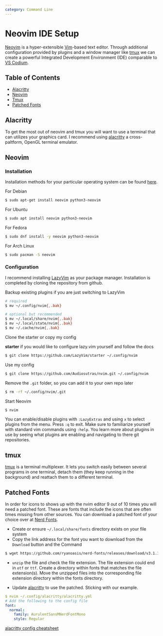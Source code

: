 ```yaml
---
category: Command Line
---
```


# Neovim IDE Setup

[Neovim](https://neovim.io/) is a hyper-extensible [Vim](https://www.vim.org/)-based text editor. Through additional configuration provided by plugins and a window manager like [tmux](https://github.com/tmux/tmux/wiki) we can create a powerful Integrated Development Environment (IDE) comparable to [VS Codium](https://vscodium.com/).

## Table of Contents

- [Alacritty](#alacritty)
- [Neovim](#neovim)
- [Tmux](#tmux)
- [Patched Fonts](#patched-fonts)

## Alacritty

To get the most out of neovim and tmux you will want to use a terminal that can utilizes your graphics card. I recommend using [alacritty](https://github.com/alacritty/alacritty/blob/master/INSTALL.md) a cross-paltform, OpenGL terminal emulator.

## Neovim

### Installation

Installation methods for your particular operating system can be found [here](https://github.com/neovim/neovim/blob/master/INSTALL.md).

For Debian

```bash
$ sudo apt-get install neovim python3-neovim
```

For Ubuntu

```bash
$ sudo apt install neovim python3-neovim
```

For Fedora

```bash
$ sudo dnf install -y neovim python3-neovim
```

For Arch Linux

```bash
$ sudo pacman -S neovim
```

### Configuration

I recommend installing [LazyVim](https://www.lazyvim.org/installation) as your package manager. Installation is completed by cloning the repository from github.

Backup existing plugins if you are just switching to LazyVim

```bash
# required
$ mv ~/.config/nvim{,.bak}

# optional but recommended
$ mv ~/.local/share/nvim{,.bak}
$ mv ~/.local/state/nvim{,.bak}
$ mv ~/.cache/nvim{,.bak}
```

Clone the starter or copy my config

**starter** if you would like to configure lazy.vim yourself and follow the docs

```bash
$ git clone https://github.com/LazyVim/starter ~/.config/nvim
```

Use my config

```bash
$ git clone https://github.com/Audiosutras/nvim.git ~/.config/nvim
```

Remove the `.git` folder, so you can add it to your own repo later

```bash
$ rm -rf ~/.config/nvim/.git
```

Start Neovim

```bash
$ nvim
```

You can enable/disable plugins with `:LazyExtras` and using `x` to select plugins from the menu. Press `:q` to exit. Make sure to familiarize yourself with standard vim commands using `:help`. You learn more about plugins in use by seeing what plugins are enabling and navigating to there git repositories.

## tmux

[tmux](https://github.com/tmux/tmux/wiki) is a terminal multiplexer. It lets you switch easily between several programs in one terminal, detach them (they keep running in the background) and reattach them to a different terminal.

## Patched Fonts

In order for icons to shows up with the nvim editor 9 out of 10 times you will need a patched font. These are fonts that include the icons that are often times missing from other sources. You can download a patched font of your choice over at [Nerd Fonts](https://www.nerdfonts.com/).

- Create or ensure `~/.local/share/fonts` directory exists on your file system
- Copy the link address for the font you want to download from the `Download` button and the Command

```bash
$ wget https://github.com/ryanoasis/nerd-fonts/releases/download/v3.1.1/AurulentSansMono.zip ~/.local/share/fonts/
```

- `unzip` the file and check the file extension. The file extension could end in `otf` or `ttf`. Create a directory within fonts that matches the file extension(s). Move the unzipped files into the corresponding file extension directory within the fonts directory.

- Update [alacritty](#alacritty) to use the patched. Sticking with our example.

```yaml
$ nvim ~/.config/alacritty/alacritty.yml
# Add the following to the config file
font:
  normal:
    family: AurulentSansMNerdFontMono
    style: Regular
```

[alacritty config cheatsheet](https://sunnnychan.github.io/cheatsheet/linux/config/alacritty.yml.html)
